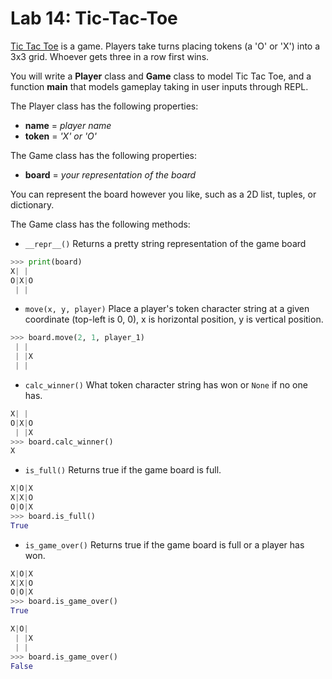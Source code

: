 # Lab 14: Tic-Tac-Toe 

[Tic Tac Toe](https://en.wikipedia.org/wiki/Tic-tac-toe) is a game.
Players take turns placing tokens (a 'O' or 'X') into a 3x3 grid.
Whoever gets three in a row first wins.

You will write a **Player** class and **Game** class to model Tic Tac Toe, and a function **main** that models gameplay taking in user inputs through REPL.


The Player class has the following properties: 
* **name** = *player name*
* **token** = *'X' or 'O'*

The Game class has the following properties:
* **board** = *your representation of the board*

You can represent the board however you like, such as a 2D list, tuples, or dictionary.

The Game class has the following methods:
* `__repr__()` Returns a pretty string representation of the game board
```py
>>> print(board)
X| | 
O|X|O
 | | 
```

* `move(x, y, player)` Place a player's token character string at a given coordinate (top-left is 0, 0), x is horizontal position, y is vertical position.

```py
>>> board.move(2, 1, player_1)
 | | 
 | |X
 | | 
```

* `calc_winner()` What token character string has won or `None` if no one has.

```py
X| | 
O|X|O
 | |X
>>> board.calc_winner()
X
```

* `is_full()` Returns true if the game board is full.

```py
X|O|X
X|X|O
O|O|X
>>> board.is_full()
True
```

* `is_game_over()` Returns true if the game board is full or a player has won.

```py
X|O|X
X|X|O
O|O|X
>>> board.is_game_over()
True

X|O|
 | |X
 | |
>>> board.is_game_over()
False
```


